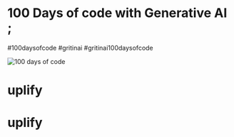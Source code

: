 # 100 Days of code with Generative AI ;

#100daysofcode #gritinai #gritinai100daysofcode

![100 days of code](https://github.com/GritinAI/100DaysofCodeGenerativeAI/blob/main/Images/100DOC.jpg)
# uplify
# uplify
